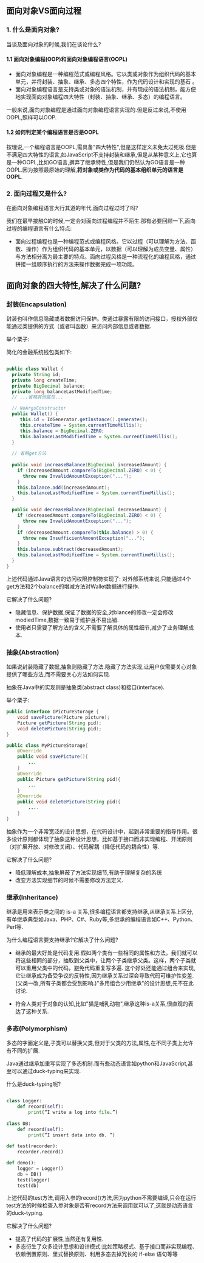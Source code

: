 ## 面向对象VS面向过程

### 1. 什么是面向对象?

当谈及面向对象的时候,我们在谈论什么?

#### 1.1 面向对象编程(OOP)和面向对象编程语言(OOPL)

* 面向对象编程是一种编程范式或编程风格。它以类或对象作为组织代码的基本单元，并将封装、抽象、继承、多态四个特性，作为代码设计和实现的基石 。
* 面向对象编程语言是支持类或对象的语法机制，并有现成的语法机制，能方便地实现面向对象编程四大特性（封装、抽象、继承、多态）的编程语言。

一般来说,面向对象编程是通过面向对象编程语言实现的.但是反过来说,不使用OOPL,照样可以OOP.

#### 1.2 如何判定某个编程语言是否是OOPL

按理说,一个编程语言是OOPL,需具备"四大特性",但是这样定义未免太过死板.但是不满足四大特性的语言,如JavaScript不支持封装和继承,但是从某种意义上,它也算是一种OOPL,比如GO语言,摒弃了继承特性,但是我们仍然认为GO语言是一种OOPL.因为按照最原始的理解,**将对象或类作为代码的基本组织单元的语言是OOPL**.

### 2. 面向过程又是什么?

在面向对象编程语言大行其道的年代,面向过程过时了吗?

我们在最早接触C的时候,一定会对面向过程编程并不陌生.那有必要回顾一下,面向过程的编程语言有什么特点:

* 面向过程编程也是一种编程范式或编程风格。它以过程（可以理解为方法、函数、操作）作为组织代码的基本单元，以数据（可以理解为成员变量、属性）与方法相分离为最主要的特点。面向过程风格是一种流程化的编程风格，通过拼接一组顺序执行的方法来操作数据完成一项功能。





## 面向对象的四大特性,解决了什么问题?

### 封装(Encapsulation)

封装也叫作信息隐藏或者数据访问保护。类通过暴露有限的访问接口，授权外部仅能通过类提供的方式（或者叫函数）来访问内部信息或者数据.

举个栗子:

简化的金融系统钱包类如下:

```java

public class Wallet {
  private String id;
  private long createTime;
  private BigDecimal balance;
  private long balanceLastModifiedTime;
  // ...省略其他属性...

  // NoArgsConstructor
  public Wallet() {
     this.id = IdGenerator.getInstance().generate();
     this.createTime = System.currentTimeMillis();
     this.balance = BigDecimal.ZERO;
     this.balanceLastModifiedTime = System.currentTimeMillis();
  }
  
  // 省略get方法
  
  public void increaseBalance(BigDecimal increasedAmount) {
    if (increasedAmount.compareTo(BigDecimal.ZERO) < 0) {
      throw new InvalidAmountException("...");
    }
    this.balance.add(increasedAmount);
    this.balanceLastModifiedTime = System.currentTimeMillis();
  }

  public void decreaseBalance(BigDecimal decreasedAmount) {
    if (decreasedAmount.compareTo(BigDecimal.ZERO) < 0) {
      throw new InvalidAmountException("...");
    }
    if (decreasedAmount.compareTo(this.balance) > 0) {
      throw new InsufficientAmountException("...");
    }
    this.balance.subtract(decreasedAmount);
    this.balanceLastModifiedTime = System.currentTimeMillis();
  }
}
```

上述代码通过Java语言的访问权限控制符实现了: 对外部系统来说,只能通过4个get方法和2个balance的增减方法对Wallet数据进行操作.

它解决了什么问题?

* 隐藏信息、保护数据,保证了数据的安全,对blance的修改一定会修改modiedTime,数据一致易于维护且不易出错.
* 使用者只需要了解方法的含义,不需要了解具体的属性细节,减少了业务理解成本.

### 抽象(Abstraction)

如果说封装隐藏了数据,抽象则隐藏了方法.隐藏了方法实现,让用户仅需要关心对象提供了哪些方法,而不需要关心方法如何实现.

抽象在Java中的实现则是抽象类(abstract class)和接口(interface).

举个栗子:

```java
public interface IPictureStorage {
    void savePicture(Picture picture);
    Picture getPicture(String pid);
    void deletePicture(String pid);
}

public class MyPictureStorage{
    @Override
    public void savePicture(){
        ...
    }
    @Override
    public Picture getPicture(String pid){
        ...
    }
    @Override
    public void deletePicture(String pid){
        ....
    }
}
```

抽象作为一个非常宽泛的设计思想，在代码设计中，起到非常重要的指导作用。很多设计原则都体现了抽象这种设计思想，比如基于接口而非实现编程、开闭原则（对扩展开放、对修改关闭）、代码解耦（降低代码的耦合性）等.

它解决了什么问题?

* 降低理解成本,抽象屏蔽了方法实现细节,有助于理解复杂的系统
* 改变方法实现细节的时候不需要修改方法定义.



### 继承(Inheritance)

继承是用来表示类之间的 is-a 关系,很多编程语言都支持继承,从继承关系上区分,有单继承典型如Java、PHP、C#、Ruby等,多继承的编程语言如C++、Python、Perl等.

为什么编程语言要支持继承?它解决了什么问题?

* 继承的最大好处是代码复用.假如两个类有一些相同的属性和方法，我们就可以将这些相同的部分，抽取到父类中，让两个子类继承父类。这样，两个子类就可以重用父类中的代码，避免代码重复写多遍. 这个好处还能通过组合来实现,它让继承成为备受争议的反特性,因为继承关系过深会导致代码可维护性变差.(父类一改,所有子类都会受到影响.)"多用组合少用继承"的设计思想,先不在此讨论.

* 符合人类对于对象的认知,比如"猫是哺乳动物",继承这种is-a关系,很直观的表达了这种关系.



### 多态(Polymorphism)

多态的字面定义是,子类可以替换父类,但对于父类的方法,属性,在不同子类上允许有不同的扩展.

Java通过继承加重写实现了多态机制.而有些动态语言如python和JavaScript,甚至可以通过duck-typing来实现.

什么是duck-typing呢?

```python

class Logger:
    def record(self):
        print(“I write a log into file.”)
        
class DB:
    def record(self):
        print(“I insert data into db. ”)
        
def test(recorder):
    recorder.record()

def demo():
    logger = Logger()
    db = DB()
    test(logger)
    test(db)
```

上述代码的test方法,调用入参的record()方法,因为python不需要编译,只会在运行test方法的时候检查入参对象是否有record方法来调用就可以了,这就是动态语言的duck-typing.

它解决了什么问题?

* 提高了代码的扩展性,当然还有复用性.
* 多态衍生了众多设计思想和设计模式:比如策略模式、基于接口而非实现编程、依赖倒置原则、里式替换原则、利用多态去掉冗长的 if-else 语句等等